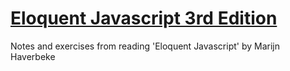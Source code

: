 # [Eloquent Javascript 3rd Edition](https://eloquentjavascript.net/)
Notes and exercises from reading 'Eloquent Javascript' by Marijn Haverbeke
